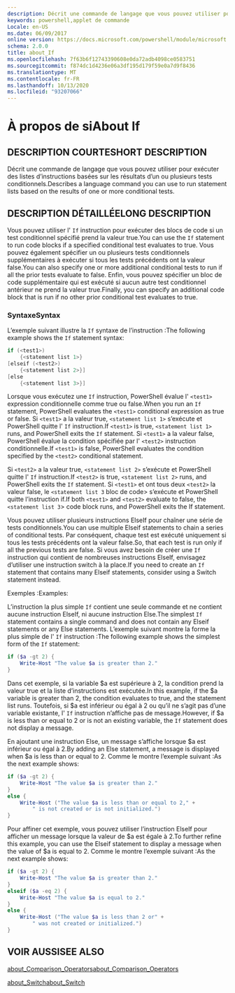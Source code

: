 ```yaml
---
description: Décrit une commande de langage que vous pouvez utiliser pour exécuter des listes d’instructions basées sur les résultats d’un ou plusieurs tests conditionnels.
keywords: powershell,applet de commande
Locale: en-US
ms.date: 06/09/2017
online version: https://docs.microsoft.com/powershell/module/microsoft.powershell.core/about/about_if?view=powershell-6&WT.mc_id=ps-gethelp
schema: 2.0.0
title: about_If
ms.openlocfilehash: 7f63b6f12743390608e0da72adb4098ce0583751
ms.sourcegitcommit: f874dc1d4236e06a3df195d179f59e0a7d9f8436
ms.translationtype: MT
ms.contentlocale: fr-FR
ms.lasthandoff: 10/13/2020
ms.locfileid: "93207066"
---
```

# <a name="about-if"></a><span data-ttu-id="03f1f-104">À propos de si</span><span class="sxs-lookup"><span data-stu-id="03f1f-104">About If</span></span>

## <a name="short-description"></a><span data-ttu-id="03f1f-105">DESCRIPTION COURTE</span><span class="sxs-lookup"><span data-stu-id="03f1f-105">SHORT DESCRIPTION</span></span>
<span data-ttu-id="03f1f-106">Décrit une commande de langage que vous pouvez utiliser pour exécuter des listes d’instructions basées sur les résultats d’un ou plusieurs tests conditionnels.</span><span class="sxs-lookup"><span data-stu-id="03f1f-106">Describes a language command you can use to run statement lists based on the results of one or more conditional tests.</span></span>

## <a name="long-description"></a><span data-ttu-id="03f1f-107">DESCRIPTION DÉTAILLÉE</span><span class="sxs-lookup"><span data-stu-id="03f1f-107">LONG DESCRIPTION</span></span>

<span data-ttu-id="03f1f-108">Vous pouvez utiliser l' `If` instruction pour exécuter des blocs de code si un test conditionnel spécifié prend la valeur true.</span><span class="sxs-lookup"><span data-stu-id="03f1f-108">You can use the `If` statement to run code blocks if a specified conditional test evaluates to true.</span></span> <span data-ttu-id="03f1f-109">Vous pouvez également spécifier un ou plusieurs tests conditionnels supplémentaires à exécuter si tous les tests précédents ont la valeur false.</span><span class="sxs-lookup"><span data-stu-id="03f1f-109">You can also specify one or more additional conditional tests to run if all the prior tests evaluate to false.</span></span> <span data-ttu-id="03f1f-110">Enfin, vous pouvez spécifier un bloc de code supplémentaire qui est exécuté si aucun autre test conditionnel antérieur ne prend la valeur true.</span><span class="sxs-lookup"><span data-stu-id="03f1f-110">Finally, you can specify an additional code block that is run if no other prior conditional test evaluates to true.</span></span>

### <a name="syntax"></a><span data-ttu-id="03f1f-111">Syntaxe</span><span class="sxs-lookup"><span data-stu-id="03f1f-111">Syntax</span></span>

<span data-ttu-id="03f1f-112">L’exemple suivant illustre la `If` syntaxe de l’instruction :</span><span class="sxs-lookup"><span data-stu-id="03f1f-112">The following example shows the `If` statement syntax:</span></span>

```powershell
if (<test1>)
    {<statement list 1>}
[elseif (<test2>)
    {<statement list 2>}]
[else
    {<statement list 3>}]
```

<span data-ttu-id="03f1f-113">Lorsque vous exécutez une `If` instruction, PowerShell évalue l' `<test1>` expression conditionnelle comme true ou false.</span><span class="sxs-lookup"><span data-stu-id="03f1f-113">When you run an `If` statement, PowerShell evaluates the `<test1>` conditional expression as true or false.</span></span> <span data-ttu-id="03f1f-114">Si `<test1>` a la valeur true, `<statement list 1>` s’exécute et PowerShell quitte l' `If` instruction.</span><span class="sxs-lookup"><span data-stu-id="03f1f-114">If `<test1>` is true, `<statement list 1>` runs, and PowerShell exits the `If` statement.</span></span> <span data-ttu-id="03f1f-115">Si `<test1>` a la valeur false, PowerShell évalue la condition spécifiée par l' `<test2>` instruction conditionnelle.</span><span class="sxs-lookup"><span data-stu-id="03f1f-115">If `<test1>` is false, PowerShell evaluates the condition specified by the `<test2>` conditional statement.</span></span>

<span data-ttu-id="03f1f-116">Si `<test2>` a la valeur true, `<statement list 2>` s’exécute et PowerShell quitte l' `If` instruction.</span><span class="sxs-lookup"><span data-stu-id="03f1f-116">If `<test2>` is true, `<statement list 2>` runs, and PowerShell exits the `If` statement.</span></span> <span data-ttu-id="03f1f-117">Si `<test1>` et ont tous deux `<test2>` la valeur false, le `<statement list 3` bloc de code> s’exécute et PowerShell quitte l’instruction if.</span><span class="sxs-lookup"><span data-stu-id="03f1f-117">If both `<test1>` and `<test2>` evaluate to false, the `<statement list 3`> code block runs, and PowerShell exits the If statement.</span></span>

<span data-ttu-id="03f1f-118">Vous pouvez utiliser plusieurs instructions ElseIf pour chaîner une série de tests conditionnels.</span><span class="sxs-lookup"><span data-stu-id="03f1f-118">You can use multiple Elseif statements to chain a series of conditional tests.</span></span> <span data-ttu-id="03f1f-119">Par conséquent, chaque test est exécuté uniquement si tous les tests précédents ont la valeur false.</span><span class="sxs-lookup"><span data-stu-id="03f1f-119">So, that each test is run only if all the previous tests are false.</span></span>
<span data-ttu-id="03f1f-120">Si vous avez besoin de créer une `If` instruction qui contient de nombreuses instructions ElseIf, envisagez d’utiliser une instruction switch à la place.</span><span class="sxs-lookup"><span data-stu-id="03f1f-120">If you need to create an `If` statement that contains many Elseif statements, consider using a Switch statement instead.</span></span>

<span data-ttu-id="03f1f-121">Exemples :</span><span class="sxs-lookup"><span data-stu-id="03f1f-121">Examples:</span></span>

<span data-ttu-id="03f1f-122">L’instruction la plus simple `If` contient une seule commande et ne contient aucune instruction ElseIf, ni aucune instruction Else.</span><span class="sxs-lookup"><span data-stu-id="03f1f-122">The simplest `If` statement contains a single command and does not contain any Elseif statements or any Else statements.</span></span> <span data-ttu-id="03f1f-123">L’exemple suivant montre la forme la plus simple de l' `If` instruction :</span><span class="sxs-lookup"><span data-stu-id="03f1f-123">The following example shows the simplest form of the `If` statement:</span></span>

```powershell
if ($a -gt 2) {
    Write-Host "The value $a is greater than 2."
}
```

<span data-ttu-id="03f1f-124">Dans cet exemple, si la variable $a est supérieure à 2, la condition prend la valeur true et la liste d’instructions est exécutée.</span><span class="sxs-lookup"><span data-stu-id="03f1f-124">In this example, if the $a variable is greater than 2, the condition evaluates to true, and the statement list runs.</span></span> <span data-ttu-id="03f1f-125">Toutefois, si $a est inférieur ou égal à 2 ou qu’il ne s’agit pas d’une variable existante, l' `If` instruction n’affiche pas de message.</span><span class="sxs-lookup"><span data-stu-id="03f1f-125">However, if $a is less than or equal to 2 or is not an existing variable, the `If` statement does not display a message.</span></span>

<span data-ttu-id="03f1f-126">En ajoutant une instruction Else, un message s’affiche lorsque $a est inférieur ou égal à 2.</span><span class="sxs-lookup"><span data-stu-id="03f1f-126">By adding an Else statement, a message is displayed when $a is less than or equal to 2.</span></span> <span data-ttu-id="03f1f-127">Comme le montre l’exemple suivant :</span><span class="sxs-lookup"><span data-stu-id="03f1f-127">As the next example shows:</span></span>

```powershell
if ($a -gt 2) {
    Write-Host "The value $a is greater than 2."
}
else {
    Write-Host ("The value $a is less than or equal to 2," +
        " is not created or is not initialized.")
}
```

<span data-ttu-id="03f1f-128">Pour affiner cet exemple, vous pouvez utiliser l’instruction ElseIf pour afficher un message lorsque la valeur de $a est égale à 2.</span><span class="sxs-lookup"><span data-stu-id="03f1f-128">To further refine this example, you can use the Elseif statement to display a message when the value of $a is equal to 2.</span></span> <span data-ttu-id="03f1f-129">Comme le montre l’exemple suivant :</span><span class="sxs-lookup"><span data-stu-id="03f1f-129">As the next example shows:</span></span>

```powershell
if ($a -gt 2) {
    Write-Host "The value $a is greater than 2."
}
elseif ($a -eq 2) {
    Write-Host "The value $a is equal to 2."
}
else {
    Write-Host ("The value $a is less than 2 or" +
        " was not created or initialized.")
}
```

## <a name="see-also"></a><span data-ttu-id="03f1f-130">VOIR AUSSI</span><span class="sxs-lookup"><span data-stu-id="03f1f-130">SEE ALSO</span></span>

[<span data-ttu-id="03f1f-131">about_Comparison_Operators</span><span class="sxs-lookup"><span data-stu-id="03f1f-131">about_Comparison_Operators</span></span>](about_Comparison_Operators.md)

[<span data-ttu-id="03f1f-132">about_Switch</span><span class="sxs-lookup"><span data-stu-id="03f1f-132">about_Switch</span></span>](about_Switch.md)

